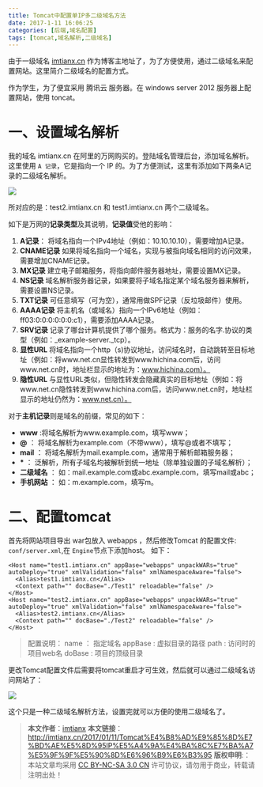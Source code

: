 ```yaml
---
title: Tomcat中配置单IP多二级域名方法
date: 2017-1-11 16:06:25
categories: [后端,域名配置]
tags: [tomcat,域名解析,二级域名]
---
```


由于一级域名 [imtianx.cn](http://imtianx.cn/) 作为博客主地址了，为了方便使用，通过二级域名来配置网站。这里简介二级域名的配置方式。
<!--more-->
作为学生，为了便宜采用 腾讯云 服务器。在 windows server 2012 服务器上配置网站，使用 toncat。

# 一、设置域名解析

我的域名 imtianx.cn 在阿里的万网购买的。登陆域名管理后台，添加域名解析。这里使用 `A 记录`，它是指向一个 IP 的。为了方便测试，这里有添加如下两条A记录的二级域名解析。

![](http://img.imtianx.cn/domain_jiexi.png)

所对应的是：test2.imtianx.cn 和 test1.imtianx.cn 两个二级域名。

如下是万网的**记录类型**及其说明，**记录值**受他的影响：

1. **A记录**：
将域名指向一个IPv4地址（例如：10.10.10.10），需要增加A记录。
2. **CNAME记录**
如果将域名指向一个域名，实现与被指向域名相同的访问效果，需要增加CNAME记录。
3. **MX记录**
建立电子邮箱服务，将指向邮件服务器地址，需要设置MX记录。
4. **NS记录**
域名解析服务器记录，如果要将子域名指定某个域名服务器来解析，需要设置NS记录。
5. **TXT记录**
可任意填写（可为空），通常用做SPF记录（反垃圾邮件）使用。
6. **AAAA记录**
将主机名（或域名）指向一个IPv6地址（例如：ff03:0:0:0:0:0:0:c1），需要添加AAAA记录。
7. **SRV记录**
记录了哪台计算机提供了哪个服务。格式为：服务的名字.协议的类型（例如：_example-server._tcp）。
8. **显性URL**
将域名指向一个http（s)协议地址，访问域名时，自动跳转至目标地址（例如：将www.net.cn显性转发到www.hichina.com后，访问www.net.cn时，地址栏显示的地址为：www.hichina.com）。
9. **隐性URL**
与显性URL类似，但隐性转发会隐藏真实的目标地址（例如：将www.net.cn隐性转发到www.hichina.com后，访问www.net.cn时，地址栏显示的地址仍然为：www.net.cn）。

对于**主机记录**则是域名的前缀，常见的如下：

- **www** :将域名解析为www.example.com，填写www；
- **@** ：
将域名解析为example.com（不带www），填写@或者不填写；
- **mail** ：
将域名解析为mail.example.com，通常用于解析邮箱服务器；
- **\*** ：
泛解析，所有子域名均被解析到统一地址（除单独设置的子域名解析）；
- **二级域名** ：
如：mail.example.com或abc.example.com，填写mail或abc；
- **手机网站** ：
如：m.example.com，填写m。


# 二、配置tomcat

首先将网站项目导出 war包放入 webapps ，然后修改Tomcat 的配置文件: `conf/server.xml`,在 `Engine`节点下添加host。
如下：

```
<Host name="test1.imtianx.cn" appBase="webapps" unpackWARs="true" autoDeploy="true" xmlValidation="false" xmlNamespaceAware="false">
  <Alias>test1.imtianx.cn</Alias>
  <Context path="" docBase="./Test1" reloadable="false" />
</Host>
<Host name="test2.imtianx.cn" appBase="webapps" unpackWARs="true" autoDeploy="true" xmlValidation="false" xmlNamespaceAware="false">
  <Alias>test2.imtianx.cn</Alias>
  <Context path="" docBase="./Test2" reloadable="false" />
</Host>
```
> 配置说明：
 name ： 指定域名
 appBase : 虚拟目录的路径
 path : 访问时的项目web名
 doBase : 项目的顶级目录
 >

更改Tomcat配置文件后需要将tomcat重启才可生效，然后就可以通过二级域名访问网站了：

![](http://img.imtianx.cn/domain_show.png)

这个只是一种二级域名解析方法，设置完就可以方便的使用二级域名了。

> **本文作者**：[imtianx](http://imtianx.cn/about)
> **本文链接**：http://imtianx.cn/2017/01/11/Tomcat%E4%B8%AD%E9%85%8D%E7%BD%AE%E5%8D%95IP%E5%A4%9A%E4%BA%8C%E7%BA%A7%E5%9F%9F%E5%90%8D%E6%96%B9%E6%B3%95
> **版权申明**:：本站文章均采用 [CC BY-NC-SA 3.0 CN](http://creativecommons.org/licenses/by-nc-sa/3.0/cn/) 许可协议，请勿用于商业，转载请注明出处！

